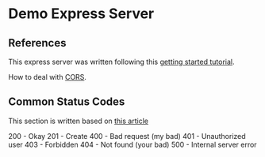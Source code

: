 # Demo Express Server

## References

This express server was written following this [getting started tutorial](https://reflectoring.io/getting-started-with-express/).

How to deal with [CORS](https://expressjs.com/en/resources/middleware/cors.html).

## Common Status Codes

This section is written based on [this article](https://kinsta.com/blog/http-status-codes/)

200 - Okay
201 - Create
400 - Bad request (my bad)
401 - Unauthorized user
403 - Forbidden
404 - Not found (your bad)
500 - Internal server error
